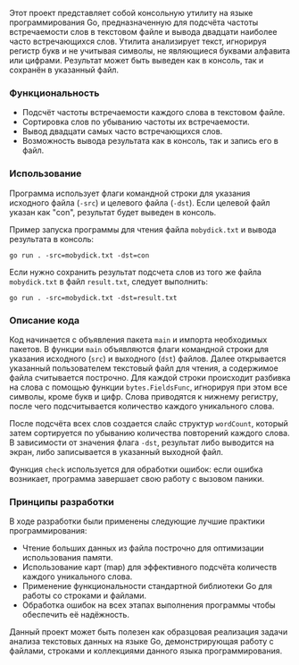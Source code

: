 Этот проект представляет собой консольную утилиту на языке программирования Go, предназначенную для подсчёта частоты встречаемости слов в текстовом файле и вывода двадцати наиболее часто встречающихся слов. Утилита анализирует текст, игнорируя регистр букв и не учитывая символы, не являющиеся буквами алфавита или цифрами. Результат может быть выведен как в консоль, так и сохранён в указанный файл.

### Функциональность

- Подсчёт частоты встречаемости каждого слова в текстовом файле.
- Сортировка слов по убыванию частоты их встречаемости.
- Вывод двадцати самых часто встречающихся слов.
- Возможность вывода результата как в консоль, так и запись его в файл.

### Использование

Программа использует флаги командной строки для указания исходного файла (`-src`) и целевого файла (`-dst`). Если целевой файл указан как "con", результат будет выведен в консоль.

Пример запуска программы для чтения файла `mobydick.txt` и вывода результата в консоль:

```
go run . -src=mobydick.txt -dst=con
```

Если нужно сохранить результат подсчета слов из того же файла `mobydick.txt` в файл `result.txt`, следует выполнить:

```
go run . -src=mobydick.txt -dst=result.txt
```

### Описание кода

Код начинается с объявления пакета `main` и импорта необходимых пакетов. В функции `main` объявляются флаги командной строки для указания исходного (`src`) и выходного (`dst`) файлов. Далее открывается указанный пользователем текстовый файл для чтения, а содержимое файла считывается построчно. Для каждой строки происходит разбивка на слова с помощью функции `bytes.FieldsFunc`, игнорируя при этом все символы, кроме букв и цифр. Слова приводятся к нижнему регистру, после чего подсчитывается количество каждого уникального слова.

После подсчёта всех слов создается слайс структур `wordCount`, который затем сортируется по убыванию количества повторений каждого слова. В зависимости от значения флага `-dst`, результат либо выводится на экран, либо записывается в указанный выходной файл.

Функция `check` используется для обработки ошибок: если ошибка возникает, программа завершает свою работу с вызовом паники.

### Принципы разработки

В ходе разработки были применены следующие лучшие практики программирования:
- Чтение больших данных из файла построчно для оптимизации использования памяти.
- Использование карт (map) для эффективного подсчёта количеств каждого уникального слова.
- Применение функциональности стандартной библиотеки Go для работы со строками и файлами.
- Обработка ошибок на всех этапах выполнения программы чтобы обеспечить её надёжность.

Данный проект может быть полезен как образцовая реализация задачи анализа текстовых данных на языке Go, демонстрирующая работу с файлами, строками и коллекциями данного языка программирования.